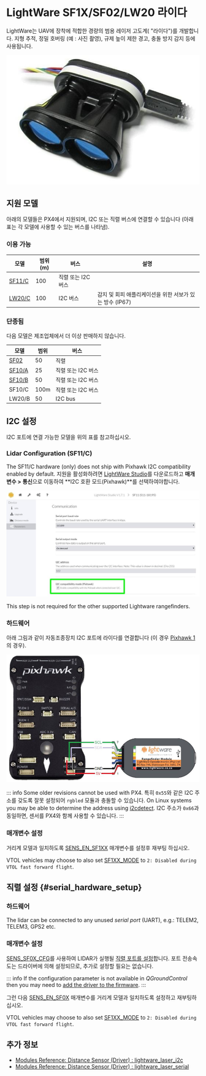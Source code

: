 # LightWare SF1X/SF02/LW20 라이다

LightWare는 UAV에 장착에 적합한 경량의 범용 레이저 고도계( "라이다")를 개발합니다. 지형 추적, 정밀 호버링 (예 : 사진 촬영), 규제 높이 제한 경고, 충돌 방지 감지 등에 사용됩니다.

![LightWare SF11/C 라이다](../../assets/hardware/sensors/lidar_lightware/sf11c_120_m.jpg)

## 지원 모델

아래의 모델들은 PX4에서 지원되며, I2C 또는 직렬 버스에 연결할 수 있습니다 (아래 표는 각 모델에 사용할 수 있는 버스를 나타냄).

### 이용 가능

| 모델                                                         | 범위 (m) | 버스           | 설명                                  |
| ---------------------------------------------------------- | ------ | ------------ | ----------------------------------- |
| [SF11/C](https://lightwarelidar.com/products/sf11-c-100-m) | 100    | 직렬 또는 I2C 버스 |                                     |
| [LW20/C](https://lightware.co.za/products/lw20-c-100-m)    | 100    | I2C 버스       | 감지 및 회피 애플리케이션을 위한 서보가 있는 방수 (IP67) |

### 단종됨

다음 모델은 제조업체에서 더 이상 판매하지 않습니다.

| 모델                                                                                                 | 범위   | 버스                                                                              |
| -------------------------------------------------------------------------------------------------- | ---- | ------------------------------------------------------------------------------- |
| [SF02](http://documents.lightware.co.za/SF02%20-%20Laser%20Rangefinder%20Manual%20-%20Rev%208.pdf) | 50   | 직렬                                                                              |
| [SF10/A](http://documents.lightware.co.za/SF10%20-%20Laser%20Altimeter%20Manual%20-%20Rev%206.pdf) | 25   | 직렬 또는 I2C 버스                                                                    |
| [SF10/B](http://documents.lightware.co.za/SF10%20-%20Laser%20Altimeter%20Manual%20-%20Rev%206.pdf) | 50   | 직렬 또는 I2C 버스                                                                    |
| SF10/C                                                                                             | 100m | 직렬 또는 I2C 버스                                                                    |
| LW20/B                                                                                             | 50   | I2C bus       | Waterproofed (IP67) with servo for sense-and-avoid applications |

## I2C 설정

I2C 포트에 연결 가능한 모델을 위의 표를 참고하십시오.

### Lidar Configuration (SF11/C)

The SF11/C hardware (only) does not ship with Pixhawk I2C compatibility enabled by default. 지원을 활성화하려면 [LightWare Studio](https://lightwarelidar.com/pages/lightware-studio)를 다운로드하고 **매개 변수 &gt; 통신**으로 이동하여 **I2C 호환 모드(Pixhawk)**를 선택하여야합니다.

![LightWare SF11/C Lidar-I2C 설정](../../assets/hardware/sensors/lidar_lightware/lightware_studio_i2c_config.jpg)

This step is not required for the other supported Lightware rangefinders.

### 하드웨어

아래 그림과 같이 자동조종장치 I2C 포트에 라이다를 연결합니다 (이 경우 [Pixhawk 1](../flight_controller/mro_pixhawk.md)의 경우).

![SF1XX LIDAR-I2C 연결](../../assets/hardware/sensors/lidar_lightware/sf1xx_i2c.jpg)

::: info Some older revisions cannot be used with PX4. 특히 `0x55`와 같은 I2C 주소를 갖도록 잘못 설정되어 `rgbled` 모듈과 충돌할 수 있습니다. On Linux systems you may be able to determine the address using [i2cdetect](https://linux.die.net/man/8/i2cdetect). I2C 주소가 `0x66`과 동일하면, 센서를 PX4와 함께 사용할 수 있습니다.
:::

<a id="i2c_parameter_setup"></a>

### 매개변수 설정

거리계 모델과 일치하도록 [SENS_EN_SF1XX](../advanced_config/parameter_reference.md#SENS_EN_SF1XX) 매개변수를 설정후 재부팅 하십시오.

VTOL vehicles may choose to also set [SF1XX_MODE](../advanced_config/parameter_reference.md#SF1XX_MODE) to `2: Disabled during VTOL fast forward flight`.

## 직렬 설정 {#serial_hardware_setup}

### 하드웨어

The lidar can be connected to any unused _serial port_ (UART), e.g.: TELEM2, TELEM3, GPS2 etc.

<!-- Would be good to show serial setup! -->

<a id="serial_parameter_setup"></a>

### 매개변수 설정

[SENS_SF0X_CFG](../advanced_config/parameter_reference.md#SENS_SF0X_CFG)를 사용하여 LIDAR가 실행될 [직렬 포트를 설정](../peripherals/serial_configuration.md)합니다. 포트 전송속도는 드라이버에 의해 설정되므로, 추가로 설정할 필요는 없습니다.

::: info If the configuration parameter is not available in _QGroundControl_ then you may need to [add the driver to the firmware](../peripherals/serial_configuration.md#parameter_not_in_firmware).
:::

그런 다음 [SENS_EN_SF0X](../advanced_config/parameter_reference.md#SENS_EN_SF0X) 매개변수를 거리계 모델과 일치하도록 설정하고 재부팅하십시오.

VTOL vehicles may choose to also set [SF1XX_MODE](../advanced_config/parameter_reference.md#SF1XX_MODE) to `2: Disabled during VTOL fast forward flight`.

## 추가 정보

- [Modules Reference: Distance Sensor (Driver) : lightware_laser_i2c](../modules/modules_driver_distance_sensor.md#lightware-laser-i2c)
- [Modules Reference: Distance Sensor (Driver) : lightware_laser_serial](../modules/modules_driver_distance_sensor.md#lightware-laser-serial)
